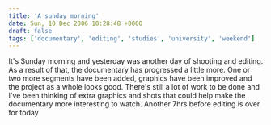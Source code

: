 ```yaml
---
title: 'A sunday morning'
date: Sun, 10 Dec 2006 10:28:48 +0000
draft: false
tags: ['documentary', 'editing', 'studies', 'university', 'weekend']
---
```


It's Sunday morning and yesterday was another day of shooting and editing. As a result of that, the documentary has progressed a little more. One or two more segments have been added, graphics have been improved and the project as a whole looks good. There's still a lot of work to be done and I've been thinking of extra graphics and shots that could help make the documentary more interesting to watch. Another 7hrs before editing is over for today